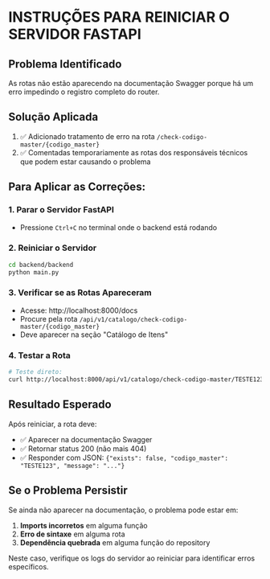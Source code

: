 # INSTRUÇÕES PARA REINICIAR O SERVIDOR FASTAPI

## Problema Identificado
As rotas não estão aparecendo na documentação Swagger porque há um erro impedindo o registro completo do router.

## Solução Aplicada
1. ✅ Adicionado tratamento de erro na rota `/check-codigo-master/{codigo_master}`
2. ✅ Comentadas temporariamente as rotas dos responsáveis técnicos que podem estar causando o problema

## Para Aplicar as Correções:

### 1. Parar o Servidor FastAPI
- Pressione `Ctrl+C` no terminal onde o backend está rodando

### 2. Reiniciar o Servidor
```bash
cd backend/backend
python main.py
```

### 3. Verificar se as Rotas Apareceram
- Acesse: http://localhost:8000/docs
- Procure pela rota `/api/v1/catalogo/check-codigo-master/{codigo_master}`
- Deve aparecer na seção "Catálogo de Itens"

### 4. Testar a Rota
```bash
# Teste direto:
curl http://localhost:8000/api/v1/catalogo/check-codigo-master/TESTE123
```

## Resultado Esperado
Após reiniciar, a rota deve:
- ✅ Aparecer na documentação Swagger
- ✅ Retornar status 200 (não mais 404)
- ✅ Responder com JSON: `{"exists": false, "codigo_master": "TESTE123", "message": "..."}`

## Se o Problema Persistir
Se ainda não aparecer na documentação, o problema pode estar em:
1. **Imports incorretos** em alguma função
2. **Erro de sintaxe** em alguma rota
3. **Dependência quebrada** em alguma função do repository

Neste caso, verifique os logs do servidor ao reiniciar para identificar erros específicos.
